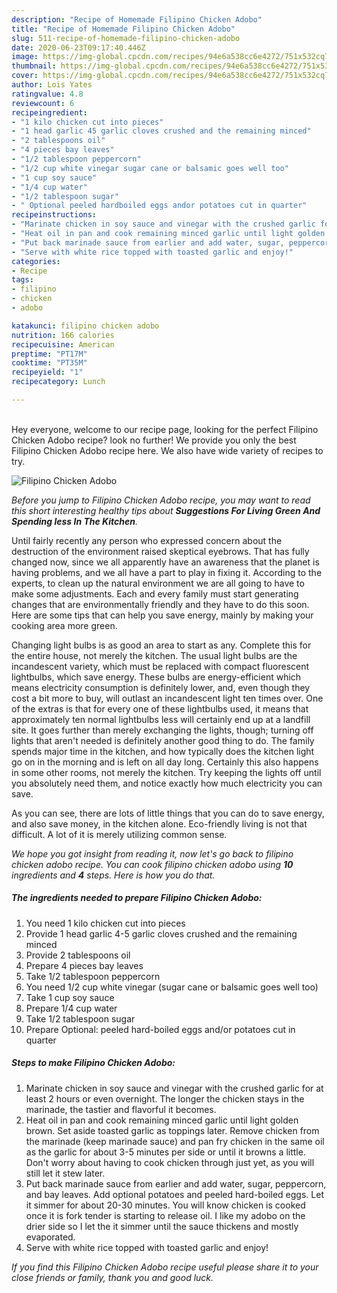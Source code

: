 ```yaml
---
description: "Recipe of Homemade Filipino Chicken Adobo"
title: "Recipe of Homemade Filipino Chicken Adobo"
slug: 511-recipe-of-homemade-filipino-chicken-adobo
date: 2020-06-23T09:17:40.446Z
image: https://img-global.cpcdn.com/recipes/94e6a538cc6e4272/751x532cq70/filipino-chicken-adobo-recipe-main-photo.jpg
thumbnail: https://img-global.cpcdn.com/recipes/94e6a538cc6e4272/751x532cq70/filipino-chicken-adobo-recipe-main-photo.jpg
cover: https://img-global.cpcdn.com/recipes/94e6a538cc6e4272/751x532cq70/filipino-chicken-adobo-recipe-main-photo.jpg
author: Lois Yates
ratingvalue: 4.8
reviewcount: 6
recipeingredient:
- "1 kilo chicken cut into pieces"
- "1 head garlic 45 garlic cloves crushed and the remaining minced"
- "2 tablespoons oil"
- "4 pieces bay leaves"
- "1/2 tablespoon peppercorn"
- "1/2 cup white vinegar sugar cane or balsamic goes well too"
- "1 cup soy sauce"
- "1/4 cup water"
- "1/2 tablespoon sugar"
- " Optional peeled hardboiled eggs andor potatoes cut in quarter"
recipeinstructions:
- "Marinate chicken in soy sauce and vinegar with the crushed garlic for at least 2 hours or even overnight. The longer the chicken stays in the marinade, the tastier and flavorful it becomes."
- "Heat oil in pan and cook remaining minced garlic until light golden brown. Set aside toasted garlic as toppings later. Remove chicken from the marinade (keep marinade sauce) and pan fry chicken in the same oil as the garlic for about 3-5 minutes per side or until it browns a little. Don&#39;t worry about having to cook chicken through just yet, as you will still let it stew later."
- "Put back marinade sauce from earlier and add water, sugar, peppercorn, and bay leaves. Add optional potatoes and peeled hard-boiled eggs. Let it simmer for about 20-30 minutes. You will know chicken is cooked once it is fork tender is starting to release oil. I like my adobo on the drier side so I let the it simmer until the sauce thickens and mostly evaporated."
- "Serve with white rice topped with toasted garlic and enjoy!"
categories:
- Recipe
tags:
- filipino
- chicken
- adobo

katakunci: filipino chicken adobo 
nutrition: 166 calories
recipecuisine: American
preptime: "PT17M"
cooktime: "PT35M"
recipeyield: "1"
recipecategory: Lunch

---
```

<br>
Hey everyone, welcome to our recipe page, looking for the perfect Filipino Chicken Adobo recipe? look no further! We provide you only the best Filipino Chicken Adobo recipe here. We also have wide variety of recipes to try.
<br>


![Filipino Chicken Adobo](https://img-global.cpcdn.com/recipes/94e6a538cc6e4272/751x532cq70/filipino-chicken-adobo-recipe-main-photo.jpg)

<i>Before you jump to Filipino Chicken Adobo recipe, you may want to read this short interesting healthy tips about 
<strong>Suggestions For Living Green And Spending less In The Kitchen</strong>.</i>
</br>

Until fairly recently any person who expressed concern about the destruction of the environment raised skeptical eyebrows. That has fully changed now, since we all apparently have an awareness that the planet is having problems, and we all have a part to play in fixing it. According to the experts, to clean up the natural environment we are all going to have to make some adjustments. Each and every family must start generating changes that are environmentally friendly and they have to do this soon. Here are some tips that can help you save energy, mainly by making your cooking area more green.

Changing light bulbs is as good an area to start as any. Complete this for the entire house, not merely the kitchen. The usual light bulbs are the incandescent variety, which must be replaced with compact fluorescent lightbulbs, which save energy. These bulbs are energy-efficient which means electricity consumption is definitely lower, and, even though they cost a bit more to buy, will outlast an incandescent light ten times over. One of the extras is that for every one of these lightbulbs used, it means that approximately ten normal lightbulbs less will certainly end up at a landfill site. It goes further than merely exchanging the lights, though; turning off lights that aren't needed is definitely another good thing to do. The family spends major time in the kitchen, and how typically does the kitchen light go on in the morning and is left on all day long. Certainly this also happens in some other rooms, not merely the kitchen. Try keeping the lights off until you absolutely need them, and notice exactly how much electricity you can save.

As you can see, there are lots of little things that you can do to save energy, and also save money, in the kitchen alone. Eco-friendly living is not that difficult. A lot of it is merely utilizing common sense.


<i>We hope you got insight from reading it, now let's go back to filipino chicken adobo recipe. You can cook filipino chicken adobo using <strong>10</strong> ingredients and <strong>4</strong> steps. Here is how you do that.
</i>

##### The ingredients needed to prepare Filipino Chicken Adobo:

1. You need 1 kilo chicken cut into pieces
1. Provide 1 head garlic 4-5 garlic cloves crushed and the remaining minced
1. Provide 2 tablespoons oil
1. Prepare 4 pieces bay leaves
1. Take 1/2 tablespoon peppercorn
1. You need 1/2 cup white vinegar (sugar cane or balsamic goes well too)
1. Take 1 cup soy sauce
1. Prepare 1/4 cup water
1. Take 1/2 tablespoon sugar
1. Prepare  Optional: peeled hard-boiled eggs and/or potatoes cut in quarter


##### Steps to make Filipino Chicken Adobo:

1. Marinate chicken in soy sauce and vinegar with the crushed garlic for at least 2 hours or even overnight. The longer the chicken stays in the marinade, the tastier and flavorful it becomes.
1. Heat oil in pan and cook remaining minced garlic until light golden brown. Set aside toasted garlic as toppings later. Remove chicken from the marinade (keep marinade sauce) and pan fry chicken in the same oil as the garlic for about 3-5 minutes per side or until it browns a little. Don&#39;t worry about having to cook chicken through just yet, as you will still let it stew later.
1. Put back marinade sauce from earlier and add water, sugar, peppercorn, and bay leaves. Add optional potatoes and peeled hard-boiled eggs. Let it simmer for about 20-30 minutes. You will know chicken is cooked once it is fork tender is starting to release oil. I like my adobo on the drier side so I let the it simmer until the sauce thickens and mostly evaporated.
1. Serve with white rice topped with toasted garlic and enjoy!


<i>If you find this Filipino Chicken Adobo recipe useful please share it to your close friends or family, thank you and good luck.</i>

